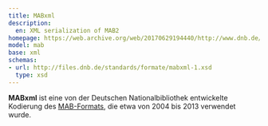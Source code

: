 ```yaml
---
title: MABxml
description:
  en: XML serialization of MAB2
homepage: https://web.archive.org/web/20170629194440/http://www.dnb.de/DE/Standardisierung/Formate/MAB/mabxml.html
model: mab
base: xml
schemas:
- url: http://files.dnb.de/standards/formate/mabxml-1.xsd
  type: xsd
---
```


**MABxml** ist eine von der Deutschen Nationalbibliothek entwickelte Kodierung
des [MAB-Formats](../mab), die etwa von 2004 bis 2013 verwendet wurde.
